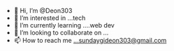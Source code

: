 - 👋 Hi, I’m @Deon303
- 👀 I’m interested in ...tech
- 🌱 I’m currently learning ....web dev
- 💞️ I’m looking to collaborate on ...
- 📫 How to reach me ...sundaygideon303@gmail.com

<!---
Deon303/Deon303 is a ✨ special ✨ repository because its `README.md` (this file) appears on your GitHub profile.
You can click the Preview link to take a look at your changes.
--->
